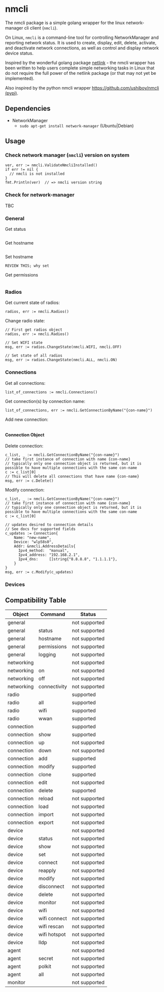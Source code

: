 # nmcli #

The nmcli package is a simple golang wrapper for the linux network-manager cli client (`nmcli`).

On Linux, `nmcli` is a command-line tool for controlling NetworkManager and reporting network status. It is used to create, display, edit, delete, activate, and deactivate network connections, as well as control and display network device status.

Inspired by the wonderful golang package [netlink](https://github.com/vishvananda/netlink) - the nmcli wrapper has been written to help users complete simple networking tasks in Linux that do not require the full power of the netlink package (or that may not yet be implemented).

Also inspired by the python nmcli wrapper https://github.com/ushiboy/nmcli [(pypi)](https://pypi.org/project/nmcli/).

## Dependencies ##

* NetworkManager
  * `sudo apt-get install network-manager` (Ubuntu|Debian)

## Usage ##

### Check network manager (`nmcli`) version on system ###
```golang
ver, err := nmcli.ValidateNmcliInstalled()
if err != nil {
  // nmcli is not installed
}
fmt.Println(ver)  // => nmcli version string
```

### Check for network-manager ###
TBC

### General ###
Get status
```golang
```

Get hostname
```golang
```

Set hostname
```golang
REVIEW THIS; why set
```

Get permissions
```golang
```


### Radios ###
Get current state of radios:
```golang
radios, err := nmcli.Radios()
```

Change radio state:
```golang
// First get radios object
radios, err := nmcli.Radios()

// Set WIFI state
msg, err := radios.ChangeState(nmcli.WIFI, nmcli.OFF)

// Set state of all radios
msg, err := radios.ChangeState(nmcli.ALL, nmcli.ON)
```

### Connections ###

Get all connections:
```golang
list_of_connections := nmcli.Connections()
```

Get connection(s) by connection name:
```golang
list_of_connections, err := nmcli.GetConnectionByName("{con-name}")
```

Add new connection:
```golang
```

#### Connection Object ####
Delete connection:
```golang
c_list, _ := nmcli.GetConnectionByName("{con-name}")
// take first instance of connection with name {con-name}
// typically only one connection object is returned, but it is possible to have multiple connections with the same con-name
c := c_list[0]
// This will delete all connections that have name {con-name}
msg, err := c.Delete()
```

Modify connection:
```golang
c_list, _ := nmcli.GetConnectionByName("{con-name}")
// take first instance of connection with name {con-name}
// typically only one connection object is returned, but it is possible to have multiple connections with the same con-name
c := c_list[0]

// updates desired to connection details
// See docs for supported fields
c_updates := Connection{
    Name: "new-name",
    Device: "wlp58s0",
    Addr: &nmcli.AddressDetails{
      Ipv4_method:  "manual",
      Ipv4_address: "192.168.2.1",
      Ipv4_dns:     []string{"8.8.8.8", "1.1.1.1"},
    }
}
msg, err := c.Modify(c_updates)
```


### Devices ###


## Compatibility Table ##

| Object | Command | Status |
|--------|---------|--------|
| general | | not supported |
| general | status | not supported |
| general | hostname | not supported |
| general | permissions | not supported |
| general | logging | not supported |
| networking | | not supported |
| networking | on | not supported |
| networking | off | not supported |
| networking | connectivity | not supported |
| radio | | supported |
| radio | all | supported |
| radio | wifi | supported |
| radio | wwan | supported |
| connection | | supported |
| connection | show | supported |
| connection | up | not supported |
| connection | down | not supported |
| connection | add | supported |
| connection | modify | supported |
| connection | clone | supported |
| connection | edit | not supported |
| connection | delete | supported |
| connection | reload | not supported |
| connection | load | not supported |
| connection | import | not supported |
| connection | export | not supported |
| device | | not supported |
| device | status | not supported |
| device | show | not supported |
| device | set | not supported |
| device | connect | not supported |
| device | reapply | not supported |
| device | modify | not supported |
| device | disconnect | not supported |
| device | delete | not supported |
| device | monitor | not supported |
| device | wifi | not supported |
| device | wifi connect | not supported |
| device | wifi rescan | not supported |
| device | wifi hotspot | not supported |
| device | lldp | not supported |
| agent | | not supported |
| agent | secret | not supported |
| agent | polkit | not supported |
| agent | all | not supported |
| monitor | | not supported |